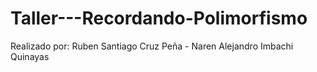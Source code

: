 # Taller---Recordando-Polimorfismo
Realizado por: Ruben Santiago Cruz Peña - Naren Alejandro Imbachi Quinayas
